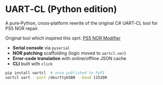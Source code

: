 # UART‑CL (Python edition)
A pure‑Python, cross‑platform rewrite of the original C# UART‑CL tool for PS5 NOR repair.

Original tool which inspired this oprt: <a href="https://github.com/TheCod3rYouTube/PS5NorModifier">PS5 NOR Modifier</a>

* **Serial console** via `pyserial`
* **NOR patching** scaffolding (logic moved to `uartcl.nor`)
* **Error‑code translation** with online/offline JSON cache
* **CLI** built with `click`

```bash
pip install uartcl  # once published to PyPI
uartcl uart --port /dev/ttyUSB0 --baud 115200
```